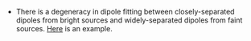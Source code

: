 * There is a degeneracy in dipole fitting between closely-separated
  dipoles from bright sources and widely-separated dipoles from faint
  sources. [Here](notebooks/simple%202-d%20dipole%20plotting%20-%20more%20realistic%20noise_files/simple%202-d%20dipole%20plotting%20-%20more%20realistic%20noise_2_0.png) is an example.
  

